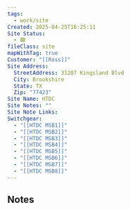 ```yaml
---
tags:
  - work/site
Created: 2025-04-25T16:25:11
Site Status:
  - 🟩
fileClass: site
mapWithTag: true
Customer: "[[Ross]]"
Site Address:
  StreetAddress: 31207 Kingsland Blvd
  City: Brookshire
  State: TX
  Zip: "77423"
Site Name: HTDC
Site Notes: ""
Site Note Links: 
Switchgear:
  - "[[HTDC MSB1]]"
  - "[[HTDC MSB2]]"
  - "[[HTDC MSB3]]"
  - "[[HTDC MSB4]]"
  - "[[HTDC MSB5]]"
  - "[[HTDC MSB6]]"
  - "[[HTDC MSB7]]"
  - "[[HTDC MSB8]]"
---
```

## Notes